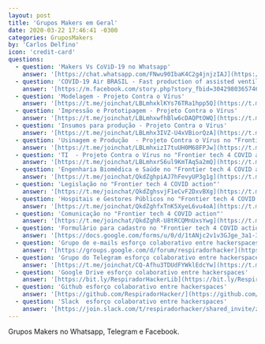 ```yaml
---
layout: post
title: 'Grupos Makers em Geral'
date: 2020-03-22 17:46:41 -0300
categories: GruposMakers
by: 'Carlos Delfino'
icon: 'credit-card'
questions:
  - question: 'Makers Vs CoViD-19 no Whatsapp'
    answer: '[https://chat.whatsapp.com/FNwu90IbaK4C2g4jnjzIAJ](https://chat.whatsapp.com/FNwu90IbaK4C2g4jnjzIAJ)'
  - question: 'COVID-19 Air BRASIL - Fast production of assisted ventilation devices'
    answer: '[https://m.facebook.com/story.php?story_fbid=3042980365746620&id=100001040600047](https://m.facebook.com/story.php?story_fbid=3042980365746620&id=100001040600047)'
  - question: 'Modelagem - Projeto Contra o Vírus'
    answer: '[https://t.me/joinchat/LBLmhxklKYs76TRa1hpp5Q](https://t.me/joinchat/LBLmhxklKYs76TRa1hpp5Q)'
  - question: 'Impressão e Prototipagem - Projeto Contra o Vírus'
    answer: '[https://t.me/joinchat/LBLmhxwfhBlw6cDAQPtOWQ](https://t.me/joinchat/LBLmhxwfhBlw6cDAQPtOWQ)'
  - question: 'Insumos para produção - Projeto Contra o Vírus'
    answer: '[https://t.me/joinchat/LBLmhx3IVZ-U4xVBiorQzA](https://t.me/joinchat/LBLmhx3IVZ-U4xVBiorQzA)'
  - question: 'Usinagem e Produção  - Projeto Contra o Vírus no "Frontier tech 4 COVID action"'
    answer: '[https://t.me/joinchat/LBLmhxizI7tuUH0M68FPJw](https://t.me/joinchat/LBLmhxizI7tuUH0M68FPJw)'
  - question: 'TI  - Projeto Contra o Vírus no "Frontier tech 4 COVID action"'
    answer: '[https://t.me/joinchat/LBLmhxrS6ul9KmTAq5a2mQ](https://t.me/joinchat/LBLmhxrS6ul9KmTAq5a2mQ)'
  - question: 'Engenharia Biomédica e Saúde no "Frontier tech 4 COVID action"'
    answer: '[https://t.me/joinchat/QkdZghpiAJ7hFevyUP3g1g](https://t.me/joinchat/QkdZghpiAJ7hFevyUP3g1g)'
  - question: 'Legislação no "Frontier tech 4 COVID action"'
    answer: '[https://t.me/joinchat/QkdZghsvjF1eCvF2DxvBXg](https://t.me/joinchat/QkdZghsvjF1eCvF2DxvBXg)'
  - question: 'Hospitais e Gestores Públicos no "Frontier tech 4 COVID action"'
    answer: '[https://t.me/joinchat/QkdZghfxTnK5XyeL6vu4oA](https://t.me/joinchat/QkdZghfxTnK5XyeL6vu4oA)'
  - question: 'Comunicação no "Frontier tech 4 COVID action"'
    answer: '[https://t.me/joinchat/QkdZghR-U8tRCQMnUxsYwg](https://t.me/joinchat/QkdZghR-U8tRCQMnUxsYwg)'
  - question: 'Formulário para cadastro no "Frontier tech 4 COVID action".'
    answer: '[https://docs.google.com/forms/u/0/d/1tANjc2v1v3GJge_3a1-31EVyM-owL060Apkx0A_Lq90/viewform?ts=5e74ee9b&edit_requested=true](https://docs.google.com/forms/u/0/d/1tANjc2v1v3GJge_3a1-31EVyM-owL060Apkx0A_Lq90/viewform?ts=5e74ee9b&edit_requested=true)'
  - question: 'Grupo de e-mails esforço colaborativo entre hackerspaces'
    answer: '[https://groups.google.com/d/forum/respiradorhacker](https://groups.google.com/d/forum/respiradorhacker)'
  - question: 'Grupo do Telegram esforço colaborativo entre hackerspaces'
    answer: '[https://t.me/joinchat/CQ-Afhu3TDUdFYWklEdcYw](https://t.me/joinchat/CQ-Afhu3TDUdFYWklEdcYw)'
  - question: 'Google Drive esforço colaborativo entre hackerspaces'
    answer: '[https://bit.ly/RespiradorHackerLib](https://bit.ly/RespiradorHackerLib)'
  - question: 'Github esforço colaborativo entre hackerspaces'
    answer: '[https://github.com/RespiradorHacker/](https://github.com/RespiradorHacker/)'
  - question: 'Slack  esforço colaborativo entre hackerspaces'
    answer: '[https://join.slack.com/t/respiradorhacker/shared_invite/zt-cz8b6iv8-nPnewxJh1r5T3ZdAZIX_PQ](https://join.slack.com/t/respiradorhacker/shared_invite/zt-cz8b6iv8-nPnewxJh1r5T3ZdAZIX_PQ)'
---
```


Grupos Makers no Whatsapp, Telegram e Facebook.

<!--more-->
